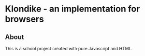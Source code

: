 # Klondike - an implementation for browsers

## About

This is a school project created with pure Javascript and HTML.
